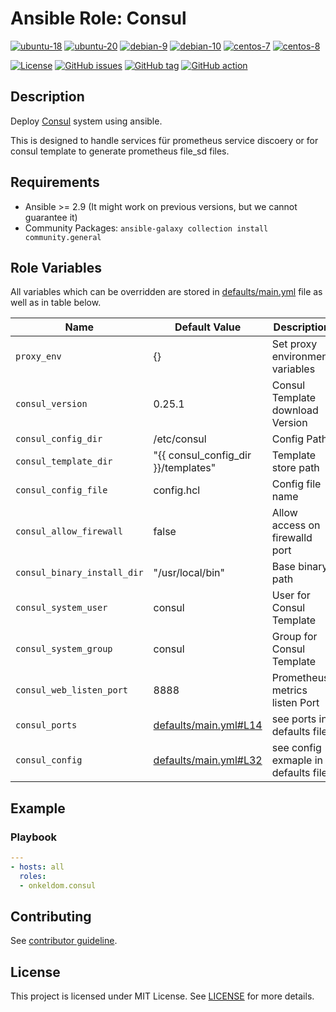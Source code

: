 # Ansible Role: Consul

[![ubuntu-18](https://img.shields.io/badge/ubuntu-18.x-orange?style=flat&logo=ubuntu)](https://ubuntu.com/)
[![ubuntu-20](https://img.shields.io/badge/ubuntu-20.x-orange?style=flat&logo=ubuntu)](https://ubuntu.com/)
[![debian-9](https://img.shields.io/badge/debian-9.x-orange?style=flat&logo=debian)](https://www.debian.org/)
[![debian-10](https://img.shields.io/badge/debian-10.x-orange?style=flat&logo=debian)](https://www.debian.org/)
[![centos-7](https://img.shields.io/badge/centos-7.x-orange?style=flat&logo=centos)](https://www.centos.org/)
[![centos-8](https://img.shields.io/badge/centos-8.x-orange?style=flat&logo=centos)](https://www.centos.org/)

[![License](https://img.shields.io/badge/license-MIT%20License-brightgreen.svg?style=flat)](https://opensource.org/licenses/MIT)
[![GitHub issues](https://img.shields.io/github/issues/OnkelDom/ansible-role-consul?style=flat)](https://github.com/OnkelDom/ansible-role-consul/issues)
[![GitHub tag](https://img.shields.io/github/tag/OnkelDom/ansible-role-consul.svg?style=flat)](https://github.com/OnkelDom/ansible-role-consul/tags)
[![GitHub action](https://github.com/OnkelDom/ansible-role-consul/workflows/ansible-lint/badge.svg)](https://github.com/OnkelDom/ansible-role-consul)

## Description

Deploy [Consul](https://github.com/hashicorp/consul) system using ansible.

This is designed to handle services für prometheus service discoery or for consul template to generate prometheus file_sd files.

## Requirements

- Ansible >= 2.9 (It might work on previous versions, but we cannot guarantee it)
- Community Packages: `ansible-galaxy collection install community.general`

## Role Variables

All variables which can be overridden are stored in [defaults/main.yml](defaults/main.yml) file as well as in table below.

| Name           | Default Value | Description                        |
| -------------- | ------------- | -----------------------------------|
| `proxy_env` |  {} | Set proxy environment variables |
| `consul_version` | 0.25.1 | Consul Template download Version |
| `consul_config_dir` | /etc/consul | Config Path |
| `consul_template_dir` | "{{ consul_config_dir }}/templates" | Template store path |
| `consul_config_file` | config.hcl | Config file name |
| `consul_allow_firewall` | false | Allow access on firewalld port |
| `consul_binary_install_dir` | "/usr/local/bin" | Base binary path |
| `consul_system_user` | consul | User for Consul Template |
| `consul_system_group` | consul | Group for Consul Template |
| `consul_web_listen_port` | 8888 | Prometheus metrics listen Port |
| `consul_ports` | [defaults/main.yml#L14](defaults/main.yml#L14) | see ports in defaults file |
| `consul_config` | [defaults/main.yml#L32](defaults/main.yml#L32) | see config exmaple in defaults file |

## Example

### Playbook

```yaml
---
- hosts: all
  roles:
  - onkeldom.consul
```

## Contributing

See [contributor guideline](CONTRIBUTING.md).

## License

This project is licensed under MIT License. See [LICENSE](/LICENSE) for more details.
